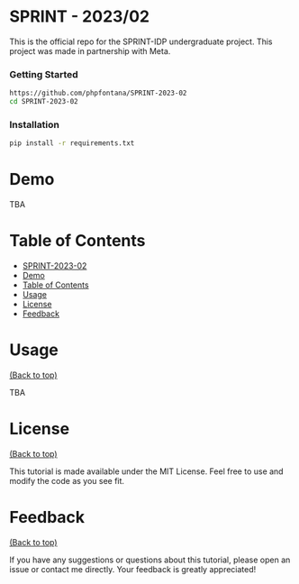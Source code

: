 # SPRINT - 2023/02

This is the official repo for the SPRINT-IDP undergraduate project. This project was made in partnership with Meta.

### Getting Started
``` bash
https://github.com/phpfontana/SPRINT-2023-02
cd SPRINT-2023-02
```

### Installation
```bash
pip install -r requirements.txt
```

# Demo
TBA

# Table of Contents
- [SPRINT-2023-02](#sprint---202302)
- [Demo](#demo)
- [Table of Contents](#table-of-contents)
- [Usage](#usage)
- [License](#license)
- [Feedback](#feedback)

# Usage
[(Back to top)](#table-of-contents)

TBA

# License
[(Back to top)](#table-of-contents)

This tutorial is made available under the MIT License. Feel free to use and modify the code as you see fit.

# Feedback
[(Back to top)](#table-of-contents)

If you have any suggestions or questions about this tutorial, please open an issue or contact me directly. Your feedback is greatly appreciated!


